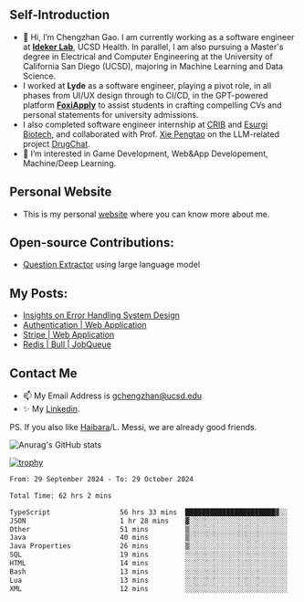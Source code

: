 ## Self-Introduction
- 👋 Hi, I’m Chengzhan Gao. I am currently working as a software engineer at **[Ideker Lab](https://idekerlab.ucsd.edu/)**, UCSD Health. In parallel, I am also pursuing a Master's degree in Electrical and Computer Engineering at the University of California San Diego (UCSD), majoring in Machine Learning and Data Science.
- I worked at **Lyde** as a software engineer, playing a pivot role, in all phases from UI/UX design through to CI/CD, in the GPT-powered platform **[FoxiApply](https://lyde.io)** to assist students in crafting compelling CVs and personal statements for university admissions.
- I also completed software engineer internship at [CRIB](https://apps.apple.com/us/app/crib-for-roommates/id6468918103?platform=iphone) and [Esurgi Biotech](https://myesurgi.com/), and collaborated with Prof. [Xie Pengtao](https://pengtaoxie.github.io/) on the LLM-related project [DrugChat](https://github.com/UCSD-AI4H/drugchat).
- 👀 I’m interested in Game Development, Web&App Developement, Machine/Deep Learning.

## Personal Website
-  This is my personal [website](https://gaochengzhan.netlify.app/) where you can know more about me.

## Open-source Contributions:
- [Question Extractor](https://github.com/nestordemeure/question_extractor) using large language model

## My Posts:
- [Insights on Error Handling System Design](https://gaochengzhan.netlify.app/post/error-handling/)
- [Authentication | Web Application](https://gaochengzhan.netlify.app/post/authentication/)
- [Stripe | Web Application](https://gaochengzhan.netlify.app/post/stripe/)
- [Redis | Bull | JobQueue](https://gaochengzhan.netlify.app/post/job-queue/)

## Contact Me
- 📫 My Email Address is gchengzhan@ucsd.edu
- ✨ My [Linkedin](https://www.linkedin.com/in/chengzhan-christoffel-gao/).

PS. If you also like [Haibara](https://www.detectiveconanworld.com/wiki/Ai_Haibara)/L. Messi, we are already good friends.

![Anurag's GitHub stats](https://github-readme-stats.vercel.app/api?username=GAOChengzhan&show_icons=true&theme=radical)

[![trophy](https://github-profile-trophy.vercel.app/?username=gaochengzhan&theme=flat&row=1&margin-w=12)](https://github.com/ryo-ma/github-profile-trophy)

<!--START_SECTION:waka-->

```txt
From: 29 September 2024 - To: 29 October 2024

Total Time: 62 hrs 2 mins

TypeScript                 56 hrs 33 mins  ██████████████████████▓░░   91.16 %
JSON                       1 hr 28 mins    ▓░░░░░░░░░░░░░░░░░░░░░░░░   02.39 %
Other                      51 mins         ▒░░░░░░░░░░░░░░░░░░░░░░░░   01.39 %
Java                       40 mins         ▒░░░░░░░░░░░░░░░░░░░░░░░░   01.09 %
Java Properties            26 mins         ▒░░░░░░░░░░░░░░░░░░░░░░░░   00.71 %
SQL                        19 mins         ░░░░░░░░░░░░░░░░░░░░░░░░░   00.52 %
HTML                       14 mins         ░░░░░░░░░░░░░░░░░░░░░░░░░   00.39 %
Bash                       13 mins         ░░░░░░░░░░░░░░░░░░░░░░░░░   00.37 %
Lua                        13 mins         ░░░░░░░░░░░░░░░░░░░░░░░░░   00.36 %
XML                        12 mins         ░░░░░░░░░░░░░░░░░░░░░░░░░   00.34 %
```

<!--END_SECTION:waka-->

<!---
gaochengzhan/gaochengzhan is a ✨ special ✨ repository because its `README.md` (this file) appears on your GitHub profile.
You can click the Preview link to take a look at your changes.
--->
